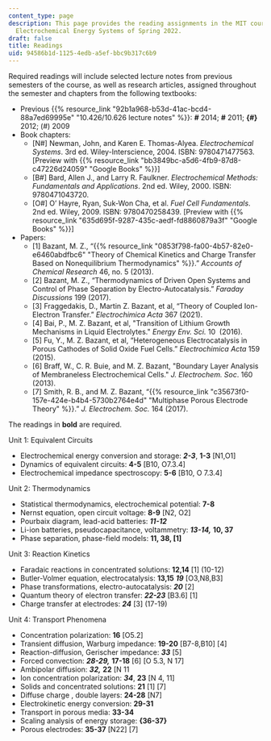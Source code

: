 ```yaml
---
content_type: page
description: This page provides the reading assignments in the MIT course 10.426/10.626
  Electrochemical Energy Systems of Spring 2022.
draft: false
title: Readings
uid: 94586b1d-1125-4edb-a5ef-bbc9b317c6b9
---
```

Required readings will include selected lecture notes from previous semesters of the course, as well as research articles, assigned throughout the semester and chapters from the following textbooks:

- Previous {{% resource_link "92b1a968-b53d-41ac-bcd4-88a7ed69995e" "10.426/10.626 lecture notes" %}}: ***#*** 2014; **#** 2011; **{#}** 2012; (#) 2009
- Book chapters:
    - \[N#\] Newman, John, and Karen E. Thomas-Alyea. *Electrochemical Systems*. 3rd ed. Wiley-Interscience, 2004. ISBN: 9780471477563. \[Preview with {{% resource_link "bb3849bc-a5d6-4fb9-87d8-c47226d24059" "Google Books" %}}\]
    - \[B#\] Bard, Allen J., and Larry R. Faulkner. *Electrochemical Methods: Fundamentals and Applications*. 2nd ed. Wiley, 2000. ISBN: 9780471043720.
    - \[O#\] O’ Hayre, Ryan, Suk-Won Cha, et al. *Fuel Cell Fundamentals*. 2nd ed. Wiley, 2009. ISBN: 9780470258439. \[Preview with {{% resource_link "635d695f-9287-435c-aedf-fd8860879a3f" "Google Books" %}}\]
- Papers:
    - \[1\] Bazant, M. Z., “{{% resource_link "0853f798-fa00-4b57-82e0-e6460abdfbc6" "Theory of Chemical Kinetics and Charge Transfer Based on Nonequilibrium Thermodynamics" %}}.” *Accounts of Chemical Research* 46, no. 5 (2013).
    - \[2\] Bazant, M. Z., “Thermodynamics of Driven Open Systems and Control of Phase Separation by Electro-Autocatalysis.” *Faraday Discussions* 199 (2017).
    - \[3\] Fraggedakis, D., Martin Z. Bazant, et al, “Theory of Coupled Ion-Electron Transfer.” *Electrochimica Acta* 367 (2021).
    - \[4\] Bai, P., M. Z. Bazant, et al, "Transition of Lithium Growth Mechanisms in Liquid Electrolytes." *Energy Env. Sci.* 10  (2016).
    - \[5\] Fu, Y., M. Z. Bazant, et al, “Heterogeneous Electrocatalysis in Porous Cathodes of Solid Oxide Fuel Cells.” *Electrochimica Acta* 159 (2015).
    - \[6\] Braff, W., C. R. Buie, and M. Z. Bazant, "Boundary Layer Analysis of Membraneless Electrochemical Cells." *J. Electrochem. Soc*. 160 (2013).
    - \[7\] Smith, R. B., and M. Z. Bazant, “{{% resource_link "c35673f0-157e-424e-b4b4-5730b2764e4d" "Multiphase Porous Electrode Theory" %}}.” *J. Electrochem. Soc.* 164 (2017).

The readings in **bold** are required.

Unit 1: Equivalent Circuits

- Electrochemical energy conversion and storage: ***2-3***, **1-3** \[N1,O1\]
- Dynamics of equivalent circuits: **4-5** \[B10, O7.3.4\]
- Electrochemical impedance spectroscopy: **5-6** \[B10, O 7.3.4\]

Unit 2: Thermodynamics

- Statistical thermodynamics, electrochemical potential: **7-8**
- Nernst equation, open circuit voltage: **8-9** \[N2, O2\]
- Pourbaix diagram, lead-acid batteries: ***11-12***
- Li-ion batteries, pseudocapacitance, voltammetry: ***13-14,*** **10, 37**
- Phase separation, phase-field models: **11, 38, \[1\]**

Unit 3: Reaction Kinetics

- Faradaic reactions in concentrated solutions: **12,14** \[1\] (10-12)
- Butler-Volmer equation, electrocatalysis: **13,15** ***19*** \[O3,N8,B3\]
- Phase transformations, electro-autocatalysis: ***20*** \[2\]
- Quantum theory of electron transfer: ***22-23*** \[B3.6\] \[1\]
- Charge transfer at electrodes: ***24*** \[3\] (17-19)

Unit 4: Transport Phenomena

- Concentration polarization: **16** \[O5.2\]
- Transient diffusion, Warburg impedance: **19-20** \[B7-8,B10\] \[4\]
- Reaction-diffusion, Gerischer impedance: ***33*** \[5\]
- Forced convection: ***28-29,*** **17-18** \[6\] \[O 5.3, N 17\]
- Ambipolar diffusion: ***32,*** **22** \[N 11
- Ion concentration polarization: ***34***, **23** \[N 4, 11\]
- Solids and concentrated solutions: **21** \[1\] \[7\]
- Diffuse charge , double layers: **24-28** \[N7\]
- Electrokinetic energy conversion: **29-31**
- Transport in porous media: **33-34**
- Scaling analysis of energy storage: **{36-37}**
- Porous electrodes: **35-37** \[N22\] \[7\]